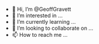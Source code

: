 - 👋 Hi, I’m @GeoffGravett
- 👀 I’m interested in ...
- 🌱 I’m currently learning ...
- 💞️ I’m looking to collaborate on ...
- 📫 How to reach me ...

<!---
GeoffGravett/GeoffGravett is a ✨ special ✨ repository because its `README.md` (this file) appears on your GitHub profile.
You can click the Preview link to take a look at your changes.
--->
